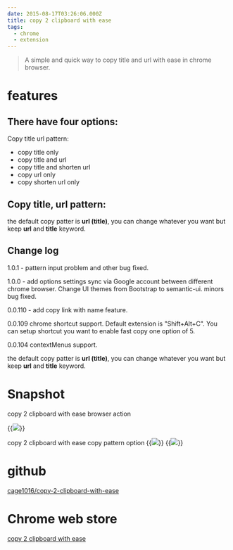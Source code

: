 ```yaml
---
date: 2015-08-17T03:26:06.000Z
title: copy 2 clipboard with ease
tags:
  - chrome
  - extension
---
```


> A simple and quick way to copy title and url with ease in chrome browser.

# features
## There have four options:
Copy title url pattern:

- copy title only
- copy title and url
- copy title and shorten url
- copy url only
- copy shorten url only

## Copy title, url pattern:
the default copy patter is **url (title)**, you can change whatever you want but keep **url** and **title** keyword.

## Change log
1.0.1 - pattern input problem and other bug fixed.

1.0.0 - add options settings sync via Google account between different chrome browser. Change UI themes from Bootstrap to semantic-ui. minors bug fixed.

0.0.110 - add copy link with name feature.

0.0.109 chrome shortcut support. Default extension is "Shift+Alt+C". You can setup shortcut you want to enable fast copy one option of 5.

0.0.104 contextMenus support.

the default copy patter is **url (title)**, you can change whatever you want but keep **url** and **title** keyword.

# Snapshot
copy 2 clipboard with ease browser action

{{<img src="/posts/copy-2-clipboard-with-ease/ad1280x800.jpg">}}

copy 2 clipboard with ease copy pattern option 
{{<img src="/posts/copy-2-clipboard-with-ease/options-1.jpg">}}
{{<img src="/posts/copy-2-clipboard-with-ease/options-2.jpg">}}

# github

[cage1016/copy-2-clipboard-with-ease](https://github.com/cage1016/copy-2-clipboard-with-ease)

# Chrome web store
[copy 2 clipboard with ease](https://chrome.google.com/webstore/detail/copy-2-clipboad-with-ease/hiiobhaaokpmdmkkcaokdlanlemmcoah?utm_source=chrome-app-launcher)
